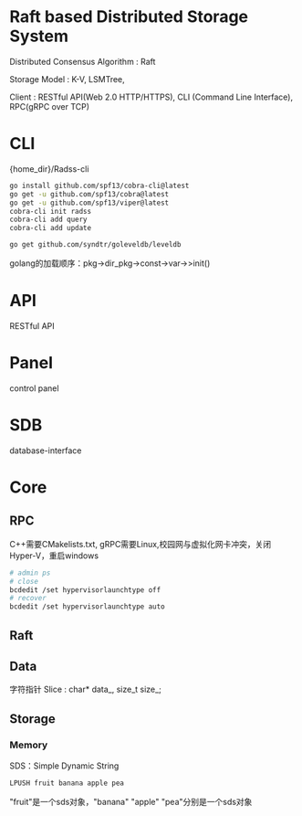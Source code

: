 # Raft based Distributed Storage System

Distributed Consensus Algorithm : Raft

Storage Model : K-V, LSMTree, 

Client : RESTful API(Web 2.0 HTTP/HTTPS), CLI (Command Line Interface), RPC(gRPC over TCP) 



# CLI

{home_dir}/Radss-cli

````bash
go install github.com/spf13/cobra-cli@latest
go get -u github.com/spf13/cobra@latest
go get -u github.com/spf13/viper@latest
cobra-cli init radss
cobra-cli add query
cobra-cli add update

go get github.com/syndtr/goleveldb/leveldb
````



golang的加载顺序：pkg->dir_pkg->const->var->>init()

# API

RESTful API

# Panel

control panel

# SDB

database-interface

# Core

## RPC

C++需要CMakelists.txt, gRPC需要Linux,校园网与虚拟化网卡冲突，关闭Hyper-V，重启windows

````bash
# admin ps
# close
bcdedit /set hypervisorlaunchtype off
# recover 
bcdedit /set hypervisorlaunchtype auto
````



## Raft

## Data
字符指针 Slice : char* data_, size_t size_;

## Storage

### Memory

SDS：Simple Dynamic String 

```bash
LPUSH fruit banana apple pea
```

"fruit"是一个sds对象，"banana" "apple" "pea"分别是一个sds对象

